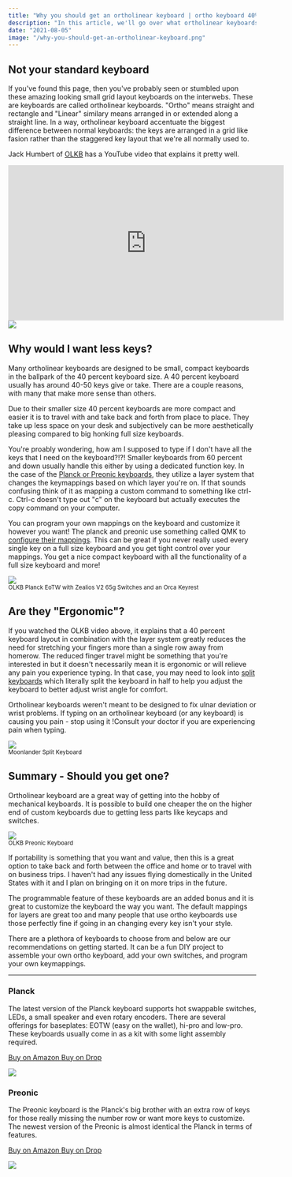 ```yaml
---
title: "Why you should get an ortholinear keyboard | ortho keyboard 40% keyboard qmk ortholinear keycaps ortholinear vs staggered ortholinear layout"
description: "In this article, we'll go over what ortholinear keyboards are and why you migth want to get an ortho keybard like the OLKB Planck or Preonic, the NIU40 NIUmini and more."
date: "2021-08-05"
image: "/why-you-should-get-an-ortholinear-keyboard.png"
---
```




<div class="row">

<div class="col-md-8">

## Not your standard keyboard

If you've found this page, then you've probably seen or stumbled upon these amazing looking small grid layout keyboards on the interwebs.  These are keyboards are called ortholinear keyboards.  "Ortho" means straight and rectangle and "Linear" similary means arranged in or extended along a straight line.  In a way, ortholinear keyboard accentuate the biggest difference between normal keyboards: the keys are arranged in a grid like fasion rather than the staggered key layout that we're all normally used to. 

Jack Humbert of [OLKB](https://tryorthokeys.com/olkb) has a YouTube video that explains it pretty well.

<div class="usa-embed-container">
<iframe width="560" height="315" src="https://www.youtube.com/embed/bEPg8kk84gw" title="YouTube video player" frameborder="0" allow="accelerometer; autoplay; clipboard-write; encrypted-media; gyroscope; picture-in-picture" allowfullscreen></iframe>
</div>

</div>

<div class="col-md-4">

<img src="/planck-eotw-mito-rams.jpg" class="img-fluid">

</div>

</div>

## Why would I want less keys?

Many ortholinear keyboards are designed to be small, compact keyboards in the ballpark of the 40 percent keyboard size.  A 40 percent keyboard usually has around 40-50 keys give or take.  There are a couple reasons, with many that make more sense than others.  

Due to their smaller size 40 percent keyboards are more compact and easier it is to travel with and take back and forth from place to place.  They take up less space on your desk and subjectively can be more aesthetically pleasing compared to big honking full size keyboards.  

You're proably wondering, how am I supposed to type if I don't have all the keys that I need on the keyboard?!?! Smaller keyboards from 60 percent and down usually handle this either by using a dedicated function key.  In the case of the [Planck or Preonic keyboards](https://tryorthokeys.com/olkb), they utilize a layer system that changes the keymappings based on which layer you're on.  If that sounds confusing think of it as mapping a custom command to something like ctrl-c.  Ctrl-c doesn't type out "c" on the keyboard but actually executes the copy command on your computer.  

You can program your own mappings on the keyboard and customize it however you want! The planck and preonic use something called QMK to [configure their mappings](https://tryorthokeys.com/configure). This can be great if you never really used every single key on a full size keyboard and you get tight control over your mappings.  You get a nice compact keyboard with all the functionality of a full size keyboard and more!

<img src="/planck-keyrest-zealios.jpg" class="img-fluid mt-3">
<div class="mb-5"><small>OLKB Planck EoTW with Zealios V2 65g Switches and an Orca Keyrest</small></div>

## Are they "Ergonomic"?

If you watched the OLKB video above, it explains that a 40 percent keyboard layout in combination with the layer system greatly reduces the need for stretching your fingers more than a single row away from homerow. The reduced finger travel might be something that you're interested in but it doesn't necessarily mean it is ergonomic or will relieve any pain you experience typing.  In that case, you may need to look into [split keyboards](https://tryorthokeys.com/split) which literally split the keyboard in half to help you adjust the keyboard to better adjust wrist angle for comfort.  

Ortholinear keyboards weren't meant to be designed to fix ulnar deviation or wrist problems. If typing on an ortholinear keyboard (or any keyboard) is causing you pain - stop using it !Consult your doctor if you are experiencing pain when typing. 

<img src="/ergodox.png" class="img-fluid mt-3">
<div class="mb-5"><small>Moonlander Split Keyboard</small></div>

## Summary - Should you get one?

Ortholinear keyboard are a great way of getting into the hobby of mechanical keyboards.  It is possible to build one cheaper the on the higher end of custom keyboards due to getting less parts like keycaps and switches.  

<img src="/preonic-1.jpg" class="img-fluid mt-3">
<div class="mb-5"><small>OLKB Preonic Keyboard</small></div>

If portability is something that you want and value, then this is a great option to take back and forth between the office and home or to travel with on business trips.  I haven't had any issues flying domestically in the United States with it and I plan on bringing on it on more trips in the future.

The programmable feature of these keyboards are an added bonus and it is great to customize the keyboard the way you want.  The default mappings for layers are great too and many people that use ortho keyboards use those perfectly fine if going in an changing every key isn't your style.

There are a plethora of keyboards to choose from and below are our recommendations on getting started. It can be a fun DIY project to assemble your own ortho keyboard, add your own switches, and program your own keymappings.

---

<div class="row mt-5">
<div class="col-lg-6">

### Planck

The latest version of the Planck keyboard supports hot swappable switches, LEDs, a small speaker and even rotary encoders. There are several offerings for baseplates: EOTW (easy on the wallet), hi-pro and low-pro. These keyboards usually come in as a kit with some light assembly required.

<a class="btn btn-primary mr-2" href="https://amzn.to/333pMu0">
    Buy on Amazon
</a>

<a class="btn btn-secondary mr-2" href="https://drop.com/buy/planck-mechanical-keyboard?utm_source=linkshare&referer=T93XGG">
    Buy on Drop
</a>

<a href="https://www.amazon.com/dp/B08LX7ZXS4?&linkCode=li3&tag=tryorthokey06-20&linkId=0b7b9faf09aac73db64f301ec3da89ce&language=en_US&ref_=as_li_ss_il" target="_blank"><img border="0" src="//ws-na.amazon-adsystem.com/widgets/q?_encoding=UTF8&ASIN=B08LX7ZXS4&Format=_SL250_&ID=AsinImage&MarketPlace=US&ServiceVersion=20070822&WS=1&tag=tryorthokey06-20&language=en_US" ></a><img src="https://ir-na.amazon-adsystem.com/e/ir?t=tryorthokey06-20&language=en_US&l=li3&o=1&a=B08LX7ZXS4" width="1" height="1" border="0" alt="" style="border:none !important; margin:0px !important;" />

</div>
<div class="col-lg-6">

### Preonic

The Preonic keyboard is the Planck's big brother with an extra row of keys for those really missing the number row or want more keys to customize. The newest version of the Preonic is almost identical the Planck in terms of features.

<a class="btn btn-primary mr-2" href="https://amzn.to/3xzTDbF">
    Buy on Amazon
</a>

<a class="btn btn-secondary mr-2" href="https://drop.com/buy/preonic-mechanical-keyboard?utm_source=linkshare&referer=T93XGG">
    Buy on Drop
</a>

<a href="https://www.amazon.com/dp/B08L3WKZ73?&linkCode=li3&tag=tryorthokey06-20&linkId=6af0b7506a61073b0723facda319622d&language=en_US&ref_=as_li_ss_il" target="_blank"><img border="0" src="//ws-na.amazon-adsystem.com/widgets/q?_encoding=UTF8&ASIN=B08L3WKZ73&Format=_SL250_&ID=AsinImage&MarketPlace=US&ServiceVersion=20070822&WS=1&tag=tryorthokey06-20&language=en_US" ></a><img src="https://ir-na.amazon-adsystem.com/e/ir?t=tryorthokey06-20&language=en_US&l=li3&o=1&a=B08L3WKZ73" width="1" height="1" border="0" alt="" style="border:none !important; margin:0px !important;" />

</div>
</div>

